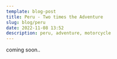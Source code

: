 ```yaml
---
template: blog-post
title: Peru - Two times the Adventure
slug: blog/peru
date: 2022-11-08 13:52
description: peru, adventure, motorcycle
---
```

c﻿oming soon..